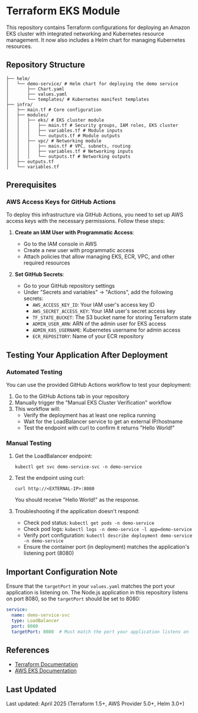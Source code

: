 # Terraform EKS Module

This repository contains Terraform configurations for deploying an Amazon EKS cluster with integrated networking and Kubernetes resource management. It now also includes a Helm chart for managing Kubernetes resources.

## Repository Structure
```
├── helm/
│   └── demo-service/ # Helm chart for deploying the demo service
│       ├── Chart.yaml
│       ├── values.yaml
│       └── templates/ # Kubernetes manifest templates
├── infra/
│   ├── main.tf # Core configuration
│   ├── modules/
│   │   ├── eks/ # EKS cluster module
│   │   │   ├── main.tf # Security groups, IAM roles, EKS cluster
│   │   │   ├── variables.tf # Module inputs
│   │   │   └── outputs.tf # Module outputs
│   │   ├── vpc/ # Networking module
│   │   │   ├── main.tf # VPC, subnets, routing
│   │   │   ├── variables.tf # Networking inputs
│   │   │   └── outputs.tf # Networking outputs
│   ├── outputs.tf
│   └── variables.tf
```

## Prerequisites

### AWS Access Keys for GitHub Actions

To deploy this infrastructure via GitHub Actions, you need to set up AWS access keys with the necessary permissions. Follow these steps:

1. **Create an IAM User with Programmatic Access**:
   - Go to the IAM console in AWS
   - Create a new user with programmatic access
   - Attach policies that allow managing EKS, ECR, VPC, and other required resources

2. **Set GitHub Secrets**:
   - Go to your GitHub repository settings
   - Under "Secrets and variables" → "Actions", add the following secrets:
     - `AWS_ACCESS_KEY_ID`: Your IAM user's access key ID
     - `AWS_SECRET_ACCESS_KEY`: Your IAM user's secret access key
     - `TF_STATE_BUCKET`: The S3 bucket name for storing Terraform state
     - `ADMIN_USER_ARN`: ARN of the admin user for EKS access
     - `ADMIN_K8S_USERNAME`: Kubernetes username for admin access
     - `ECR_REPOSITORY`: Name of your ECR repository

## Testing Your Application After Deployment

### Automated Testing

You can use the provided GitHub Actions workflow to test your deployment:

1. Go to the GitHub Actions tab in your repository
2. Manually trigger the "Manual EKS Cluster Verification" workflow
3. This workflow will:
   - Verify the deployment has at least one replica running
   - Wait for the LoadBalancer service to get an external IP/hostname
   - Test the endpoint with curl to confirm it returns "Hello World!"

### Manual Testing

1. Get the LoadBalancer endpoint:
   ```shell
   kubectl get svc demo-service-svc -n demo-service
   ```

2. Test the endpoint using curl:
   ```shell
   curl http://<EXTERNAL-IP>:8080
   ```
   You should receive "Hello World!" as the response.

3. Troubleshooting if the application doesn't respond:
   - Check pod status: `kubectl get pods -n demo-service`
   - Check pod logs: `kubectl logs -n demo-service -l app=demo-service`
   - Verify port configuration: `kubectl describe deployment demo-service -n demo-service`
   - Ensure the container port (in deployment) matches the application's listening port (8080)

## Important Configuration Note

Ensure that the `targetPort` in your `values.yaml` matches the port your application is listening on. The Node.js application in this repository listens on port 8080, so the `targetPort` should be set to 8080:

```yaml
service:
  name: demo-service-svc
  type: LoadBalancer
  port: 8080
  targetPort: 8080  # Must match the port your application listens on
```

## References

- [Terraform Documentation](https://www.terraform.io/docs)
- [AWS EKS Documentation](https://docs.aws.amazon.com/eks/latest/userguide/what-is-eks.html)

## Last Updated

Last updated: April 2025 (Terraform 1.5+, AWS Provider 5.0+, Helm 3.0+)
